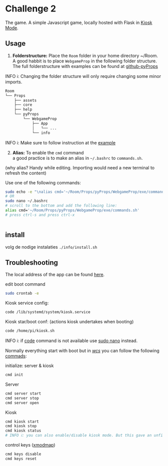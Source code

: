 ﻿# Challenge 2


The game.
A simple Javascript game, locally hosted with Flask in [Kiosk Mode](https://pimylifeup.com/raspberry-pi-kiosk/).


## Usage
1. **Folderstructure:**
Place the `Room` folder in your home directory ~/Room. <br>
A good habbit is to place `WebgameProp` in the following folder structure. <br>
The full folderstructure with examples can be found at [github-pyProps](https://github.com/xcape-io/PyProps)

INFO ℹ️: Changing the folder structure will only require changing some minor imports.


```bash
Room
└── Props
    ├── assets
    ├── core
    ├── help
    └── pyProps
        └── WebgameProp
            ├── App
            │   └── ...
            └── info
```

INFO ℹ️: Make sure to follow instruction at the [example](https://github.com/xcape-io/PyProps)

2. **Alias:**
To enable the `cmd` command<br>
a good practice is to make an alias in `~/.bashrc` to `commands.sh`.

(why alias? Handy while editing. Importing would need a new terminal to refresh the content)

Use one of the following commands:
```bash
sudo echo -e "\nalias cmd='~/Room/Props/pyProps/WebgameProp/exe/commands.sh'" >> ~/.bashrc
# OR
sudo nano ~/.bashrc
# scroll to the bottom and add the following line:
alias cmd='~/Room/Props/pyProps/WebgameProp/exe/commands.sh' 
# press ctrl-s and press ctrl-x



```
## install
volg de nodige instalaties `./info/install.sh`



## Troubleshooting 
The local address of the app can be found [here](./addrs.conf).


edit boot command
```sh
sudo crontab -e
```

Kiosk service config:
```sh
code /lib/systemd/system/kiosk.service
```

Kiosk star/boot conf:
(actions kiosk undertakes when booting)
```sh
code /home/pi/kiosk.sh
```

INFO ℹ️: if [code](https://code.visualstudio.com/docs/editor/command-line) command is not available use [sudo nano](https://linuxize.com/post/how-to-use-nano-text-editor/) instead.
<br>


Normally everything start with boot but in *[wcs](https://www.google.com/search?q=worst+case+scenario)* you can follow the following [commads](./commands.sh):



initialize: server & kiosk
```sh
cmd init
```

Server
```sh
cmd server start
cmd server stop
cmd server open
``` 
Kiosk
```sh
cmd kiosk start
cmd kiosk stop
cmd kiosk status
# INFO ℹ️: you can also enable/disable kiosk mode. But this gave an unfixable bug. So don't!
```

control keys ([xmodmap](https://wiki.archlinux.org/title/xmodmap))
``` bash
cmd keys disable
cmd keys reset
```
